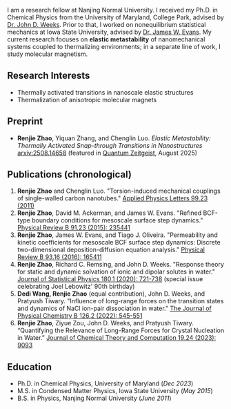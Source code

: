 I am a research fellow at Nanjing Normal University. I received my Ph.D. in Chemical Physics from the University of Maryland, College Park, advised by [Dr. John D. Weeks](https://terpconnect.umd.edu/~jdw/). Prior to that, I worked on nonequilibrium statistical mechanics at Iowa State University, advised by [Dr. James W. Evans](https://www.ameslab.gov/directory/james-evans). My current research focuses on **elastic metastability** of nanomechanical systems coupled to thermalizing environments; in a separate line of work, I study molecular magnetism.

## Research Interests
- Thermally activated transitions in nanoscale elastic structures
- Thermalization of anisotropic molecular magnets

## Preprint
- **Renjie Zhao**, Yiquan Zhang, and Chenglin Luo. _Elastic Metastability: Thermally Activated Snap-through Transitions in Nanostructures_ [arxiv:2508.14658](https://arxiv.org/abs/2508.14658) (featured in [Quantum Zeitgeist](https://quantumzeitgeist.com/nanoribbons-flip-with-heat-new-thermal-switch-unveiled/), August 2025)

## Publications (chronological)
1. **Renjie Zhao** and Chenglin Luo. "Torsion-induced mechanical couplings of single-walled carbon nanotubes." [Applied Physics Letters 99.23 (2011)](
https://doi.org/10.1063/1.3665938
)
2. **Renjie Zhao**, David M. Ackerman, and James W. Evans. "Refined BCF-type boundary conditions for mesoscale surface step dynamics." [Physical Review B 91.23 (2015): 235441](https://doi.org/10.1103/PhysRevB.91.235441)
3. **Renjie Zhao**, James W. Evans, and Tiago J. Oliveira. "Permeability and kinetic coefficients for mesoscale BCF surface step dynamics: Discrete two-dimensional deposition-diffusion equation analysis." [Physical Review B 93.16 (2016): 165411](https://doi.org/10.1103/PhysRevB.93.165411)
4. **Renjie Zhao**, Richard C. Remsing, and John D. Weeks. "Response theory for static and dynamic solvation of ionic and dipolar solutes in water." [Journal of Statistical Physics 180.1 (2020): 721-738](https://doi.org/10.1007/s10955-020-02509-z) (special issue celebrating Joel Lebowitz' 90th birthday)
5. **Dedi Wang, Renjie Zhao** (equal contribution), John D. Weeks, and Pratyush Tiwary. "Influence of long-range forces on the transition states and dynamics of NaCl ion-pair dissociation in water." [The Journal of Physical Chemistry B 126.2 (2022): 545-551](https://pubs.acs.org/doi/abs/10.1021/acs.jpcb.1c09454)
6. **Renjie Zhao**, Ziyue Zou, John D. Weeks, and Pratyush Tiwary. “Quantifying the Relevance of Long-Range Forces for Crystal Nucleation in Water.” [Journal of Chemical Theory and Computation 19.24 (2023): 9093](https://pubs.acs.org/doi/abs/10.1021/acs.jctc.3c01120)

## Education
- Ph.D. in Chemical Physics, University of Maryland (_Dec 2023_)								       		
- M.S. in Condensed Matter Physics, Iowa State University (_May 2015_)	 			        		
- B.S. in Physics, Nanjing Normal University (_June 2011_)
